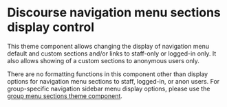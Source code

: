 # Discourse navigation menu sections display control
This theme component allows changing the display of navigation menu default and custom sections and/or links to staff-only or logged-in only. It also allows showing of a custom sections to anonymous users only.

There are no formatting functions in this component other than display options for navigation menu sections to staff, logged-in, or anon users.
For group-specific navigation sidebar menu display options, please use the <a href="https://github.com/Lillinator/group-menu-sections">group menu sections theme component</a>.
